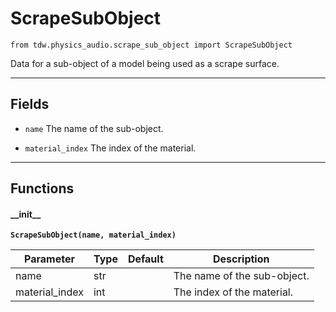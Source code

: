# ScrapeSubObject

`from tdw.physics_audio.scrape_sub_object import ScrapeSubObject`

Data for a sub-object of a model being used as a scrape surface.

***

## Fields

- `name` The name of the sub-object.

- `material_index` The index of the material.

***

## Functions

#### \_\_init\_\_

**`ScrapeSubObject(name, material_index)`**

| Parameter | Type | Default | Description |
| --- | --- | --- | --- |
| name |  str |  | The name of the sub-object. |
| material_index |  int |  | The index of the material. |

